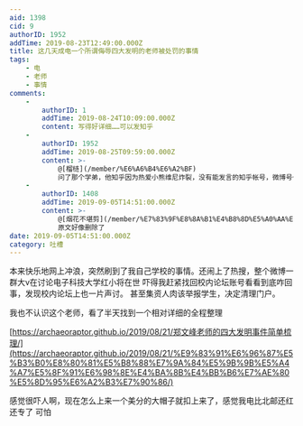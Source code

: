 ```yaml
---
aid: 1398
cid: 9
authorID: 1952
addTime: 2019-08-23T12:49:00.000Z
title: 这几天成电一个所谓侮辱四大发明的老师被处罚的事情
tags:
    - 电
    - 老师
    - 事情
comments:
    -
        authorID: 1
        addTime: 2019-08-24T10:09:00.000Z
        content: 写得好详细……可以发知乎
    -
        authorID: 1952
        addTime: 2019-08-25T09:59:00.000Z
        content: >-
            @[榴梿](/member/%E6%A6%B4%E6%A2%BF)
            问了那个学弟，他知乎因为热爱小熊维尼炸裂，没有能发言的知乎帐号，微博号也没了，这个可以不署名随便搬运ಥ◡ಥ
    -
        authorID: 1408
        addTime: 2019-09-05T14:51:00.000Z
        content: >-
            @[烟花不堪剪](/member/%E7%83%9F%E8%8A%B1%E4%B8%8D%E5%A0%AA%E5%89%AA)
            原文好像删除了
date: 2019-09-05T14:51:00.000Z
category: 吐槽
---
```


本来快乐地网上冲浪，突然刷到了我自己学校的事情。还闹上了热搜，整个微博一群大v在讨论电子科技大学红小将在世 吓得我赶紧找回校内论坛账号看看到底咋回事，发现校内论坛上也一片声讨。 甚至集资人肉该举报学生，决定清理门户。

我也不认识这个老师，看了半天找到一个相对详细的全程整理

[https://archaeoraptor.github.io/2019/08/21/郑文峰老师的四大发明事件简单梳理/](https://archaeoraptor.github.io/2019/08/21/%E9%83%91%E6%96%87%E5%B3%B0%E8%80%81%E5%B8%88%E7%9A%84%E5%9B%9B%E5%A4%A7%E5%8F%91%E6%98%8E%E4%BA%8B%E4%BB%B6%E7%AE%80%E5%8D%95%E6%A2%B3%E7%90%86/)

感觉很吓人啊，现在怎么上来一个美分的大帽子就扣上来了，感觉我电比北邮还红还专了 可怕
